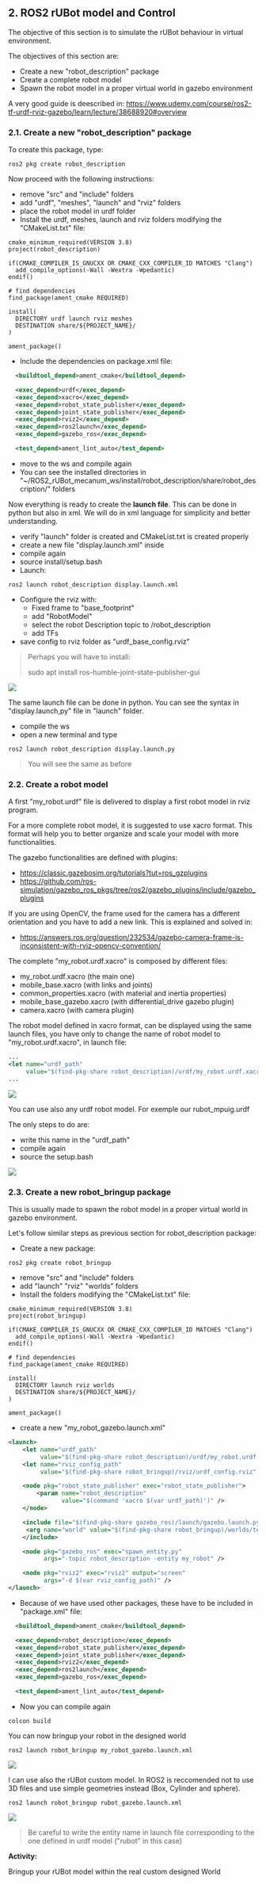 ## **2. ROS2 rUBot model and Control**
The objective of this section is to simulate the rUBot behaviour in virtual environment.

The objectives of this section are:
- Create a new "robot_description" package
- Create a complete robot model
- Spawn the robot model in a proper virtual world in gazebo environment

A very good guide is deescribed in: https://www.udemy.com/course/ros2-tf-urdf-rviz-gazebo/learn/lecture/38688920#overview

### **2.1. Create a new "robot_description" package**
To create this package, type:
```shell
ros2 pkg create robot_description
```
Now proceed with the following instructions:
- remove "src" and "include" folders
- add "urdf", "meshes", "launch" and "rviz" folders
- place the robot model in urdf folder
- Install the urdf, meshes, launch and rviz folders modifying the "CMakeList.txt" file:
```shell
cmake_minimum_required(VERSION 3.8)
project(robot_description)

if(CMAKE_COMPILER_IS_GNUCXX OR CMAKE_CXX_COMPILER_ID MATCHES "Clang")
  add_compile_options(-Wall -Wextra -Wpedantic)
endif()

# find dependencies
find_package(ament_cmake REQUIRED)

install(
  DIRECTORY urdf launch rviz meshes
  DESTINATION share/${PROJECT_NAME}/
)

ament_package()
```
- Include the dependencies on package.xml file:
```xml
  <buildtool_depend>ament_cmake</buildtool_depend>

  <exec_depend>urdf</exec_depend>
  <exec_depend>xacro</exec_depend>
  <exec_depend>robot_state_publisher</exec_depend>
  <exec_depend>joint_state_publisher</exec_depend>
  <exec_depend>rviz2</exec_depend>
  <exec_depend>ros2launch</exec_depend>
  <exec_depend>gazebo_ros</exec_depend>

  <test_depend>ament_lint_auto</test_depend>
```
- move to the ws and compile again
- You can see the installed directories in "~/ROS2_rUBot_mecanum_ws/install/robot_description/share/robot_description/" folders

Now everything is ready to create the **launch file**. This can be done in python but also in xml. We will do in xml language for simplicity and better understanding.
- verify "launch" folder is created and CMakeList.txt is created properly
- create a new file "display.launch.xml" inside
- compile again
- source install/setup.bash
- Launch:
```shell
ros2 launch robot_description display.launch.xml
```
- Configure the rviz with:
    - Fixed frame to "base_footprint"
    - add "RobotModel"
    - select the robot Description topic to /robot_description
    - add TFs
- save config to rviz folder as "urdf_base_config.rviz"

> Perhaps you will have to install:
>
>sudo apt install ros-humble-joint-state-publisher-gui

![](./Images/02_rubot_model/1_urdf_robot.png)

The same launch file can be done in python. You can see the syntax in "display.launch,py" file in "launch" folder.
- compile the ws
- open a new terminal and type
```shell
ros2 launch robot_description display.launch.py
```
>You will see the same as before

### **2.2. Create a robot model**

A first "my_robot.urdf" file is delivered to display a first robot model in rviz program.

For a more complete robot model, it is suggested to use xacro format. This format will help you to better organize and scale your model with more functionalities.

The gazebo functionalities are defined with plugins:
- https://classic.gazebosim.org/tutorials?tut=ros_gzplugins
- https://github.com/ros-simulation/gazebo_ros_pkgs/tree/ros2/gazebo_plugins/include/gazebo_plugins

If you are using OpenCV, the frame used for the camera has a different orientation and you have to add a new link. This is explained and solved in:
- https://answers.ros.org/question/232534/gazebo-camera-frame-is-inconsistent-with-rviz-opencv-convention/

The complete "my_robot.urdf.xacro" is composed by different files:
- my_robot.urdf.xacro (the main one)
- mobile_base.xacro (with links and joints)
- common_properties.xacro (with material and inertia properties)
- mobile_base_gazebo.xacro (with differential_drive gazebo plugin)
- camera.xacro (with camera plugin)

The robot model defined in xacro format, can be displayed using the same launch files, you have only to change the name of robot model to "my_robot.urdf.xacro", in launch file:
```xml
...
<let name="urdf_path" 
     value="$(find-pkg-share robot_description)/urdf/my_robot.urdf.xacro" />
...
```

![](./Images/02_rubot_model/2_urdf_myrobot.png)

You can use also any urdf robot model. For exemple our rubot_mpuig.urdf

The only steps to do are:
- write this name in the "urdf_path"
- compile again 
- source the setup.bash


![](./Images/02_rubot_model/3_urdf_rubot_mpuig.png)


### **2.3. Create a new robot_bringup package**

This is usually made to spawn the robot model in a proper virtual world in gazebo environment.

Let's follow similar steps as previous section for robot_description package:
- Create a new package:
```shell
ros2 pkg create robot_bringup
```
- remove "src" and "include" folders
- add "launch" "rviz" "worlds" folders
- Install the folders modifying the "CMakeList.txt" file:
```shell
cmake_minimum_required(VERSION 3.8)
project(robot_bringup)

if(CMAKE_COMPILER_IS_GNUCXX OR CMAKE_CXX_COMPILER_ID MATCHES "Clang")
  add_compile_options(-Wall -Wextra -Wpedantic)
endif()

# find dependencies
find_package(ament_cmake REQUIRED)

install(
  DIRECTORY launch rviz worlds
  DESTINATION share/${PROJECT_NAME}/
)

ament_package()
```

- create a new "my_robot_gazebo.launch.xml"
```xml
<launch>
    <let name="urdf_path" 
         value="$(find-pkg-share robot_description)/urdf/my_robot.urdf.xacro" />
    <let name="rviz_config_path"
         value="$(find-pkg-share robot_bringup)/rviz/urdf_config.rviz" />

    <node pkg="robot_state_publisher" exec="robot_state_publisher">
        <param name="robot_description"
               value="$(command 'xacro $(var urdf_path)')" />
    </node>

    <include file="$(find-pkg-share gazebo_ros)/launch/gazebo.launch.py">
     <arg name="world" value="$(find-pkg-share robot_bringup)/worlds/test_world.world" />
    </include>

    <node pkg="gazebo_ros" exec="spawn_entity.py"
          args="-topic robot_description -entity my_robot" />

    <node pkg="rviz2" exec="rviz2" output="screen" 
          args="-d $(var rviz_config_path)" />
</launch>
```
- Because of we have used other packages, these have to be included in "package.xml" file:

```xml
  <buildtool_depend>ament_cmake</buildtool_depend>

  <exec_depend>robot_description</exec_depend>
  <exec_depend>robot_state_publisher</exec_depend>
  <exec_depend>joint_state_publisher</exec_depend>
  <exec_depend>rviz2</exec_depend>
  <exec_depend>ros2launch</exec_depend>
  <exec_depend>gazebo_ros</exec_depend>

  <test_depend>ament_lint_auto</test_depend>
```
- Now you can compile again
```shell
colcon build
```
You can now bringup your robot in the designed world
```shell
ros2 launch robot_bringup my_robot_gazebo.launch.xml
```

![](./Images/02_rubot_model/4_gazebo_myrobot.png)

I can use also the rUBot custom model. In ROS2 is reccomended not to use 3D files and use simple geometries instead (Box, Cylinder and sphere).

```shell
ros2 launch robot_bringup rubot_gazebo.launch.xml
```
![](./Images/02_rubot_model/5_gazebo_rubot.png)

> Be careful to write the entity name in launch file corresponding to the one defined in urdf model ("rubot" in this case)

**Activity:**

Bringup your rUBot model within the real custom designed World


